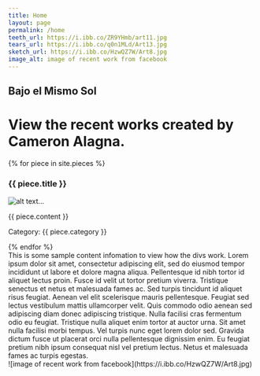 ```yaml
---
title: Home
layout: page
permalink: /home
teeth_url: https://i.ibb.co/ZR9YHmb/art11.jpg
tears_url: https://i.ibb.co/q0n1MLd/Art13.jpg
sketch_url: https://i.ibb.co/HzwQZ7W/Art8.jpg
image_alt: image of recent work from facebook 
---
```


## Bajo el Mismo Sol 
# View the recent works created by **Cameron Alagna**. 

{% for piece in site.pieces %}
<h3>{{ piece.title }}</h3>
<p> <img src="{{ piece.image }}" alt="alt text..." /> </p>
<p>{{ piece.content }}</p>
<p>Category: {{ piece.category }}</p>
{% endfor %}


<div class="content-left" markdown="1">
This is some sample content infomation to view how the divs work.
Lorem ipsum dolor sit amet, consectetur adipiscing elit, sed do eiusmod tempor incididunt ut labore et dolore magna aliqua. Pellentesque id nibh tortor id aliquet lectus proin. Fusce id velit ut tortor pretium viverra. Tristique senectus et netus et malesuada fames ac. Sed turpis tincidunt id aliquet risus feugiat. Aenean vel elit scelerisque mauris pellentesque. Feugiat sed lectus vestibulum mattis ullamcorper velit. Quis commodo odio aenean sed adipiscing diam donec adipiscing tristique. Nulla facilisi cras fermentum odio eu feugiat. Tristique nulla aliquet enim tortor at auctor urna. Sit amet nulla facilisi morbi tempus. Vel turpis nunc eget lorem dolor sed. Gravida dictum fusce ut placerat orci nulla pellentesque dignissim enim. Eu feugiat pretium nibh ipsum consequat nisl vel pretium lectus. Netus et malesuada fames ac turpis egestas.
</div>

<div class="img-right" markdown="1">
![image of recent work from facebook](https://i.ibb.co/HzwQZ7W/Art8.jpg)
</div>

<div class="clearfix"></div>